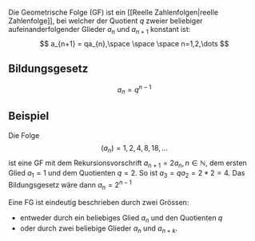 Die Geometrische Folge (GF) ist ein [[Reelle Zahlenfolgen|reelle Zahlenfolge]], bei welcher der Quotient $q$ zweier beliebiger aufeinanderfolgender Glieder $a_{n}$ und $a_{n+1}$ konstant ist:
$$
a_{n+1} = qa_{n},\space \space \space n=1,2,\dots
$$
## Bildungsgesetz
$$
a_{n} = q^{n-1}
$$

## Beispiel
Die Folge
$$
(a_{n}) = 1,2,4,8,18,\dots
$$
ist eine GF mit dem Rekursionsvorschrift $a_{n+1}=2a_{n}, n \in \mathbb{N}$, dem ersten Glied $a_{1}=1$ und dem Quotienten $q=2$. So ist $a_{3} = qa_{2}=2*2=4$. 
Das Bildungsgesetz wäre dann $a_{n}=2^{n-1}$

Eine FG ist eindeutig beschrieben durch zwei Grössen:
- entweder durch ein beliebiges Glied $a_{n}$ und den Quotienten $q$
- oder durch zwei beliebige Glieder $a_{n}$ und $a_{n+k}$.

